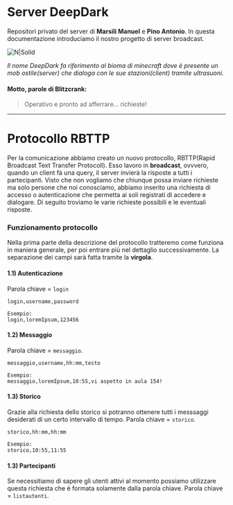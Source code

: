 # Server DeepDark
Repositori privato del server di **Marsili Manuel** e **Pino Antonio**. In questa documentazione introduciamo il nostro progetto di server broadcast.

![N|Solid](https://staticg.sportskeeda.com/editor/2022/05/7404c-16538050507160-1920.jpg?w= "foto bioma Deep Dark")

_Il nome DeepDark fa riferimento al bioma di minecraft dove è presente un mob ostile(server) che dialoga con le sue stazioni(client) tramite ultrasuoni._

#### Motto, parole di Blitzcrank:
> Operativo e pronto ad afferrare... richieste!
---

# Protocollo RBTTP
Per la comunicazione abbiamo creato un nuovo protocollo, RBTTP(Rapid Broadcast Text Transfer Protocoll). Esso lavoro in **broadcast**, ovvvero, quando un client fà una query, il server invierà la risposte a tutti i partecipanti. Visto che non vogliamo che chiunque possa inviare richieste ma solo persone che noi conosciamo, abbiamo inserito una richiesta di accesso o autenticazione che permetta ai soli registrati di accedere e dialogare. Di seguito troviamo le varie richieste possibili e le eventuali risposte.
### Funzionamento protocollo
Nella prima parte della descrizione del protocollo tratteremo come funziona in maniera generale, per poi entrare più nel dettaglio successivamente. La separazione dei campi sarà fatta tramite la **virgola**.

#### 1.1) Autenticazione
Parola chiave = ``login``
```
login,username,password

Esempio:
login,loremIpsum,123456
```
#### 1.2) Messaggio
Parola chiave = ``messaggio``.
```
messaggio,username,hh:mm,testo

Esempio:
messaggio,loremIpsum,10:55,vi aspetto in aula 154!
```
#### 1.3) Storico
Grazie alla richiesta dello storico si potranno ottenere tutti i messsaggi desiderati di un certo intervallo di tempo.
Parola chiave = ``storico``.
```
storico,hh:mm,hh:mm

Esempio:
storico,10:55,11:55
```
#### 1.3) Partecipanti
Se necessitiamo di sapere gli utenti attivi al momento possiamo utilizzare questa richiesta che è formata solamente dalla parola chiave.
Parola chiave = ``listautenti``.

